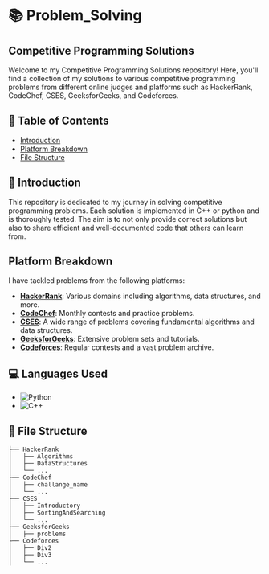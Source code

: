 # 📚 Problem_Solving

## Competitive Programming Solutions

Welcome to my Competitive Programming Solutions repository! Here, you'll find a collection of my solutions to various competitive programming problems from different online judges and platforms such as HackerRank, CodeChef, CSES, GeeksforGeeks, and Codeforces.

## 📑 Table of Contents

- [Introduction](#introduction)
- [Platform Breakdown](#platform-breakdown)
- [File Structure](#file-structure)

## 📖 Introduction

This repository is dedicated to my journey in solving competitive programming problems. Each solution is implemented in C++ or python and is thoroughly tested. The aim is to not only provide correct solutions but also to share efficient and well-documented code that others can learn from.

## Platform Breakdown

I have tackled problems from the following platforms:

- **[HackerRank](https://www.hackerrank.com/)**: Various domains including algorithms, data structures, and more.
- **[CodeChef](https://www.codechef.com/)**: Monthly contests and practice problems.
- **[CSES](https://cses.fi/problemset/)**: A wide range of problems covering fundamental algorithms and data structures.
- **[GeeksforGeeks](https://www.geeksforgeeks.org/)**: Extensive problem sets and tutorials.
- **[Codeforces](https://codeforces.com/)**: Regular contests and a vast problem archive.

## 💻 Languages Used

- ![Python](https://img.icons8.com/color/48/000000/python.png)
- ![C++](https://img.icons8.com/color/48/000000/c-plus-plus-logo.png)

## 📂 File Structure

```.
├── HackerRank
│   ├── Algorithms
│   ├── DataStructures
│   └── ...
├── CodeChef
│   ├── challange_name
│   └── ...
├── CSES
│   ├── Introductory
│   ├── SortingAndSearching
│   └── ...
├── GeeksforGeeks
│   ├── problems
├── Codeforces
│   ├── Div2
│   ├── Div3
│   └── ...
```

